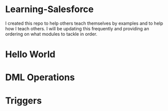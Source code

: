 # Learning-Salesforce
I created this repo to help others teach themselves by examples and to help how I teach others. 
I will be updating this frequently and providing an ordering on what modules to tackle in order.


# Hello World


# DML Operations


# Triggers
